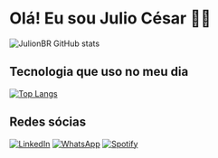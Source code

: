 # Olá! Eu sou Julio César ✊🏾

![JulionBR GitHub stats](https://github-readme-stats.vercel.app/api?username=JulionBR&show_icons=true&theme=tokyonight&bg_color=2c0259)

## Tecnologia que uso no meu dia
[![Top Langs](https://github-readme-stats.vercel.app/api/top-langs/?username=JulionBR&theme=tokyonight&bg_color=2c0259&layout=compact)](https://github.com/anuraghazra/github-readme-stats)

## Redes sócias  
[![LinkedIn](https://img.shields.io/badge/LinkedIn-2c0259?style=for-the-badge&logo=linkedin&logoColor=blue)](https://www.linkedin.com/in/julionbr/)
[![WhatsApp](https://img.shields.io/badge/WhatsApp-2c0259?style=for-the-badge&logo=whatsapp&)](https://wa.me/5511947743784?text=Ol%C3%A1+Julio+C%C3%A9sar%2C+achei+seu+WhatsApp+no+Github%21%21%21)
[![Spotify](https://img.shields.io/badge/Spotify-2c0259?style=for-the-badge&logo=spotify&)](https://open.spotify.com/playlist/75WuBxhk1ja1sP4RctJzlD?si=29c4a805a3564c37)